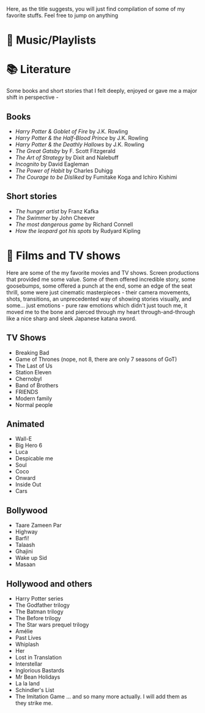 Here, as the title suggests, you will just find compilation of some of my favorite stuffs. Feel free to jump on anything 


# 🎵 Music/Playlists

# 📚 Literature

Some books and short stories that I felt deeply, enjoyed or gave me a major shift in perspective -
## Books

- _Harry Potter & Goblet of Fire_ by J.K. Rowling
- _Harry Potter & the Half-Blood Prince_ by J.K. Rowling
- _Harry Potter & the Deathly Hallows_ by J.K. Rowling
- _The Great Gatsby_ by F. Scott Fitzgerald
- _The Art of Strategy_ by Dixit and Nalebuff
- _Incognito_ by David Eagleman
- _The Power of Habit_ by Charles Duhigg
- _The Courage to be Disliked_ by Fumitake Koga and Ichiro Kishimi
  
## Short stories

- _The hunger artist_ by Franz Kafka
- _The Swimmer_ by John Cheever
- _The most dangerous game_ by Richard Connell
- _How the leopard got his spots_ by Rudyard Kipling

# 🎥 Films and TV shows

Here are some of the my favorite movies and TV shows. Screen productions that provided me some value. Some of them offered incredible story, some goosebumps, some offered a punch at the end, some an edge of the seat thrill, some were just cinematic masterpieces - their camera movements, shots, transitions, an unprecedented way of showing stories visually, and some... just emotions - pure raw emotions which didn't just touch me, it moved me to the bone and pierced through my heart through-and-through like a nice sharp and sleek Japanese katana sword. 

## TV Shows
- Breaking Bad
- Game of Thrones (nope, not 8, there are only 7 seasons of GoT)
- The Last of Us
- Station Eleven
- Chernobyl
- Band of Brothers
- FRIENDS
- Modern family
- Normal people

## Animated
- Wall-E
- Big Hero 6
- Luca
- Despicable me
- Soul
- Coco
- Onward
- Inside Out
- Cars

## Bollywood
- Taare Zameen Par
- Highway
- Barfi!
- Talaash
- Ghajini
- Wake up Sid
- Masaan

## Hollywood and others
- Harry Potter series
- The Godfather trilogy
- The Batman trilogy
- The Before trilogy
- The Star wars prequel trilogy
- Amélie
- Past Lives
- Whiplash
- Her
- Lost in Translation
- Interstellar
- Inglorious Bastards
- Mr Bean Holidays
- La la land
- Schindler's List
- The Imitation Game
... and so many more actually. I will add them as they strike me.
